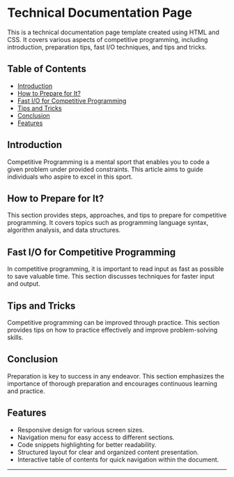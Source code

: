 # Technical Documentation Page

This is a technical documentation page template created using HTML and CSS. It covers various aspects of competitive programming, including introduction, preparation tips, fast I/O techniques, and tips and tricks.

## Table of Contents

- [Introduction](#Introduction)
- [How to Prepare for It?](#How_to_Prepare_for_It?)
- [Fast I/O for Competitive Programming](#Fast_I/O_for_Competitive_Programming)
- [Tips and Tricks](#Tips_and_Tricks)
- [Conclusion](#Conclusion)
- [Features](#Features)

## Introduction

Competitive Programming is a mental sport that enables you to code a given problem under provided constraints. This article aims to guide individuals who aspire to excel in this sport.

## How to Prepare for It?

This section provides steps, approaches, and tips to prepare for competitive programming. It covers topics such as programming language syntax, algorithm analysis, and data structures.

## Fast I/O for Competitive Programming

In competitive programming, it is important to read input as fast as possible to save valuable time. This section discusses techniques for faster input and output.

## Tips and Tricks

Competitive programming can be improved through practice. This section provides tips on how to practice effectively and improve problem-solving skills.

## Conclusion

Preparation is key to success in any endeavor. This section emphasizes the importance of thorough preparation and encourages continuous learning and practice.

## Features

- Responsive design for various screen sizes.
- Navigation menu for easy access to different sections.
- Code snippets highlighting for better readability.
- Structured layout for clear and organized content presentation.
- Interactive table of contents for quick navigation within the document.

---

